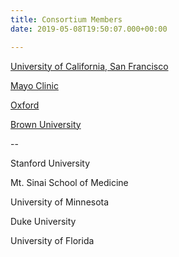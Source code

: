```yaml
---
title: Consortium Members
date: 2019-05-08T19:50:07.000+00:00

---
```

[University of California, San Francisco](https://starrlab.ucsf.edu/)

[Mayo Clinic](https://www.mayo.edu/research/labs/epilepsy-neurophysiology/overview)

[Oxford](http://www.ibme.ox.ac.uk/research/bioelectronic-medicine/tim-denison)

[Brown University](http://borton.engin.brown.edu/)

\--

Stanford University

Mt. Sinai School of Medicine

University of Minnesota

Duke University

University of Florida